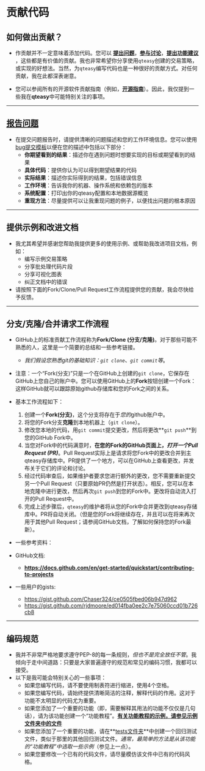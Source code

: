 # 贡献代码

## 如何做出贡献？

- 作贡献并不一定意味着添加代码。您可以 **[提出问题](https://github.com/shepherdpp/qteasy/issues/new?assignees=&labels=&projects=&template=bug-report---bug报告.md&title=)**，**[参与讨论](https://github.com/shepherdpp/qteasy/discussions)**，**[提出功能建议](https://github.com/shepherdpp/qteasy/issues/new?assignees=&labels=&projects=&template=feature-request---新功能需求.md&title=)** ，这些都是有价值的贡献。我也非常希望你分享使用`qteasy`创建的交易策略，或实现的好想法。当然，为`qteasy`编写代码也是一种很好的贡献方式。对任何贡献，我在此都深表谢意。

- 您可以参阅所有的开源软件贡献指南（例如，**[开源指南](https://opensource.guide/how-to-contribute/)**）。因此，我仅提到一些我在**qteasy**中可能特别关注的事项。

---
## [报告问题](https://github.com/shepherdpp/qteasy/issues/new)
- 在提交问题报告时，请提供清晰的问题描述和您的工作环境信息。您可以使用[bug提交模板](https://github.com/shepherdpp/qteasy/issues/new?assignees=&labels=&projects=&template=bug-report---bug报告.md&title=)以便在您的描述中包括以下部分：
  - **你期望看到的结果**：描述你在遇到问题时想要实现的目标或期望看到的结果
  - **具体代码**：提供你认为可以得到期望结果的代码
  - **实际结果**：描述你实际得到的结果，包括错误信息
  - **工作环境**：告诉我你的机器、操作系统和依赖包的版本
  - **系统配置**：打印出你的qteasy配置和本地数据源概览
  - **重现方法**：尽量提供可以让我重现问题的例子，以便找出问题的根本原因

---
## 提供示例和改进文档
- 我尤其希望并感谢您帮助我提供更多的使用示例、或帮助我改进项目文档，例如：
  - 编写示例交易策略
  - 分享批处理代码片段
  - 分享可视化图表
  - 纠正文档中的错误
- 请按照下面的Fork/Clone/Pull Request工作流程提供您的贡献，我会尽快给予反馈。

---

## 分支/克隆/合并请求工作流程
- GitHub上的标准贡献工作流程称为**Fork/Clone (分支/克隆)**。对于那些可能不熟悉的人，这里是一个简要的总结和一些参考链接。
  - *我们假设您熟悉git的基础知识：`git clone`、`git commit`等*。
- 注意：一个“Fork(分支)”只是一个在GitHub上创建的`git clone`，它保存在GitHub上您自己的账户中。您可以使用GitHub上的**Fork**按钮创建一个Fork：这样GitHub就可以跟踪原始github存储库和您的Fork之间的关系。
- 基本工作流程如下：
   1. 创建一个**Fork(分支)**，这个分支将存在于*您的*github账户中。
   2. 将您的Fork分支**克隆**到本地机器上（`git clone`）。
   3. 修改您本地的代码，用`git commit`提交更改，然后将更改**`git push`**到您的GitHub Fork中。
   4. 当您对Fork中的代码满意时，**在您的Fork的GitHub页面上，*打开一个Pull Request (PR)***。Pull Request实际上是请求将您Fork中的更改合并到主qteasy存储库中。PR提供了一个地方，可以在GitHub上查看更改，并发布关于它们的评论和讨论。
   5. 经过代码审查后，如果维护者要求您进行额外的更改，您不需要重新提交另一个Pull Request（只要原始PR仍然是打开状态）。相反，您可以在本地克隆中进行更改，然后再次`git push`到您的Fork中。更改将自动流入打开的Pull Request中。
   6. 完成上述步骤后，`qteasy`的维护者将从您的Fork中合并更改到qteasy存储库中。PR将自动关闭。（但是您的Fork将继续存在，并且可以在将来再次用于其他Pull Request；请参阅GitHub文档，了解如何保持您的Fork最新）。

- 一些参考资料：
- GitHub文档:
  - **https://docs.github.com/en/get-started/quickstart/contributing-to-projects**
- 一些用户的gists:
  - https://gist.github.com/Chaser324/ce0505fbed06b947d962
  - https://gist.github.com/rjdmoore/ed014fba0ee2c7e75060ccd01b726cb8

---

## 编码规范
- 我并不非常严格地要求遵守PEP-8的每一条规则，*但也不是完全放任不管*。我倾向于走中间道路：只要是大家普遍遵守的规范和常见的编码习惯，我都可以接受。
- 以下是我可能会特别关心的一些事项：
  - 如果您编写代码，请不要使用制表符进行缩进，使用4个空格。
  - 如果您编写代码，请始终提供清晰简洁的注释，解释代码的作用。这对于功能不太明显的代码尤为重要。
  - 如果您添加了一个重要的功能（即，需要解释其用法的功能不仅仅是几句话），请为该功能创建一个“功能教程”。**[有关功能教程的示例，请参见示例文件夹中的文件](https://github.com/shepherdpp/qteasy/tree/master/examples)**
  - 如果您添加了一个重要的功能，请在**[tests文件夹](https://github.com/shepherdpp/qteasy/tree/master/tests)**中创建一个回归测试文件，类似于那里的其他回归测试文件。*通常，最简单的方法是从该功能的“功能教程”中选取一些示例*（参见上一点）。
  - 如果您要修改一个已有的代码文件，请尽量模仿该文件中已有的代码风格。
